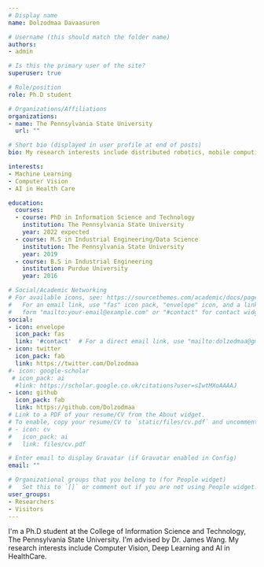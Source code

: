 ```yaml
---
# Display name
name: Dolzodmaa Davaasuren

# Username (this should match the folder name)
authors:
- admin

# Is this the primary user of the site?
superuser: true

# Role/position
role: Ph.D student 

# Organizations/Affiliations
organizations:
- name: The Pennsylvania State University
  url: ""

# Short bio (displayed in user profile at end of posts)
bio: My research interests include distributed robotics, mobile computing and programmable matter.

interests:
- Machine Learning
- Computer Vision
- AI in Health Care

education:
  courses:
  - course: PhD in Information Science and Technology
    institution: The Pennsylvania State University
    year: 2022 expected
  - course: M.S in Industrial Engineering/Data Science
    institution: The Pennsylvania State University
    year: 2019
  - course: B.S in Industrial Engineering
    institution: Purdue University
    year: 2016

# Social/Academic Networking
# For available icons, see: https://sourcethemes.com/academic/docs/page-builder/#icons
#   For an email link, use "fas" icon pack, "envelope" icon, and a link in the
#   form "mailto:your-email@example.com" or "#contact" for contact widget.
social:
- icon: envelope
  icon_pack: fas
  link: '#contact'  # For a direct email link, use "mailto:dolzodmaa@gmail.com".
- icon: twitter
  icon_pack: fab
  link: https://twitter.com/Dolzodmaa
#- icon: google-scholar
 # icon_pack: ai
  #link: https://scholar.google.co.uk/citations?user=sIwtMXoAAAAJ
- icon: github
  icon_pack: fab
  link: https://github.com/Dolzodmaa
# Link to a PDF of your resume/CV from the About widget.
# To enable, copy your resume/CV to `static/files/cv.pdf` and uncomment the lines below.
# - icon: cv
#   icon_pack: ai
#   link: files/cv.pdf

# Enter email to display Gravatar (if Gravatar enabled in Config)
email: ""

# Organizational groups that you belong to (for People widget)
#   Set this to `[]` or comment out if you are not using People widget.
user_groups:
- Researchers
- Visitors
---
```


I'm a Ph.D student at the College of Information Science and Technology, The Pennsylvania State University. I'm advised by Dr. James Wang. My research interests include Computer Vision, Deep Learning and AI in HealthCare. 
